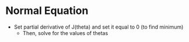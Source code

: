 # Normal Equation

- Set partial derivative of J(theta) and set it equal to 0 (to find minimum)
  - Then, solve for the values of thetas
  
